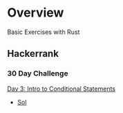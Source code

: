 
# Overview 

Basic Exercises with Rust 

## Hackerrank 

### 30 Day Challenge 

[Day 3: Intro to Conditional Statements](https://www.hackerrank.com/challenges/30-conditional-statements/)
- [Sol](day3_condstat1.rs)










